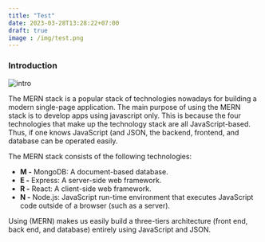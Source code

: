 ```yaml
---
title: "Test"
date: 2023-03-28T13:28:22+07:00
draft: true
image : /img/test.png
---
```

### Introduction

![intro](/img/test.png)

The MERN stack is a popular stack of technologies nowadays for building a modern single-page application. The main purpose of using the MERN stack is to develop apps using javascript only. This is because the four technologies that make up the technology stack are all JavaScript-based. Thus, if one knows JavaScript (and JSON, the backend, frontend, and database can be operated easily.

The MERN stack consists of the following technologies:

* **M -** MongoDB: A document-based database.
* **E -** Express: A server-side web framework.
* **R -** React: A client-side web framework.
* **N -** Node.js: JavaScript run-time environment that executes JavaScript code outside of a browser (such as a server).

Using (MERN) makes us easily build a three-tiers architecture (front end, back end, and database) entirely using JavaScript and JSON.
